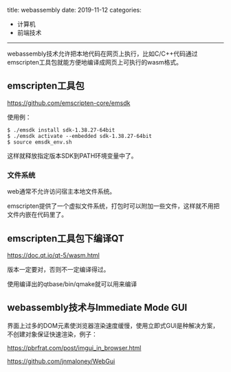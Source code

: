 title: webassembly
date: 2019-11-12
categories:
- 计算机
- 前端技术




---

webassembly技术允许把本地代码在网页上执行，比如C/C++代码通过emscripten工具包就能方便地编译成网页上可执行的wasm格式。



## emscripten工具包

https://github.com/emscripten-core/emsdk

使用例：

```
$ ./emsdk install sdk-1.38.27-64bit
$ ./emsdk activate --embedded sdk-1.38.27-64bit
$ source emsdk_env.sh
```

这样就释放指定版本SDK到PATH环境变量中了。



### 文件系统

web通常不允许访问宿主本地文件系统。

emscripten提供了一个虚拟文件系统，打包时可以附加一些文件，这样就不用把文件内嵌在代码里了。



## emscripten工具包下编译QT

https://doc.qt.io/qt-5/wasm.html

版本一定要对，否则不一定编译得过。

使用编译出的qtbase/bin/qmake就可以用来编译



## webassembly技术与Immediate Mode GUI

界面上过多的DOM元素使浏览器渲染速度缓慢，使用立即式GUI是种解决方案，不创建对象保证快速渲染，例子：

https://pbrfrat.com/post/imgui_in_browser.html

https://github.com/jnmaloney/WebGui